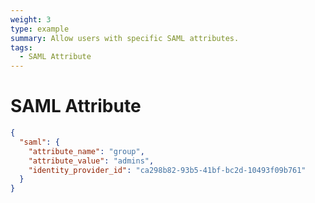 ```yaml
---
weight: 3
type: example
summary: Allow users with specific SAML attributes.
tags:
  - SAML Attribute
---
```


# SAML Attribute

```json
{
  "saml": {
    "attribute_name": "group",
    "attribute_value": "admins",
    "identity_provider_id": "ca298b82-93b5-41bf-bc2d-10493f09b761"
  }
}
```
